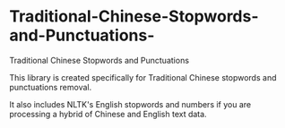 # Traditional-Chinese-Stopwords-and-Punctuations-
Traditional Chinese Stopwords and Punctuations 

This library is created specifically for Traditional Chinese stopwords and punctuations removal. 

It also includes NLTK's English stopwords and numbers if you are processing a hybrid of Chinese and English text data. 
